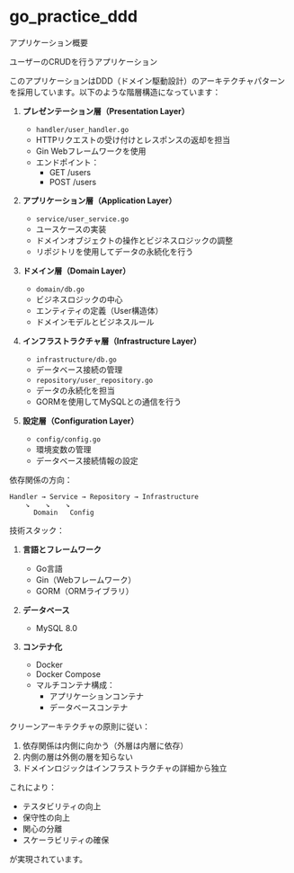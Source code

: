 # go_practice_ddd

アプリケーション概要

ユーザーのCRUDを行うアプリケーション

このアプリケーションはDDD（ドメイン駆動設計）のアーキテクチャパターンを採用しています。以下のような階層構造になっています：

1. **プレゼンテーション層（Presentation Layer）**
   - `handler/user_handler.go`
   - HTTPリクエストの受け付けとレスポンスの返却を担当
   - Gin Webフレームワークを使用
   - エンドポイント：
     - GET /users
     - POST /users

2. **アプリケーション層（Application Layer）**
   - `service/user_service.go`
   - ユースケースの実装
   - ドメインオブジェクトの操作とビジネスロジックの調整
   - リポジトリを使用してデータの永続化を行う

3. **ドメイン層（Domain Layer）**
   - `domain/db.go`
   - ビジネスロジックの中心
   - エンティティの定義（User構造体）
   - ドメインモデルとビジネスルール

4. **インフラストラクチャ層（Infrastructure Layer）**
   - `infrastructure/db.go`
   - データベース接続の管理
   - `repository/user_repository.go`
   - データの永続化を担当
   - GORMを使用してMySQLとの通信を行う

5. **設定層（Configuration Layer）**
   - `config/config.go`
   - 環境変数の管理
   - データベース接続情報の設定

依存関係の方向：
```
Handler → Service → Repository → Infrastructure
    ↘    ↘    ↘
      Domain   Config
```

技術スタック：
1. **言語とフレームワーク**
   - Go言語
   - Gin（Webフレームワーク）
   - GORM（ORMライブラリ）

2. **データベース**
   - MySQL 8.0

3. **コンテナ化**
   - Docker
   - Docker Compose
   - マルチコンテナ構成：
     - アプリケーションコンテナ
     - データベースコンテナ

クリーンアーキテクチャの原則に従い：
1. 依存関係は内側に向かう（外層は内層に依存）
2. 内側の層は外側の層を知らない
3. ドメインロジックはインフラストラクチャの詳細から独立

これにより：
- テスタビリティの向上
- 保守性の向上
- 関心の分離
- スケーラビリティの確保

が実現されています。
